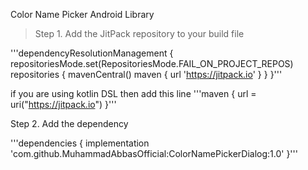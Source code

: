 Color Name Picker Android Library

> Step 1. Add the JitPack repository to your build file

'''dependencyResolutionManagement {
		repositoriesMode.set(RepositoriesMode.FAIL_ON_PROJECT_REPOS)
		repositories {
			mavenCentral()
			maven { url 'https://jitpack.io' }
		}
	}'''


if you are using kotlin DSL then add this line
        '''maven { url = uri("https://jitpack.io") }'''


 Step 2. Add the dependency

'''dependencies {
	        implementation 'com.github.MuhammadAbbasOfficial:ColorNamePickerDialog:1.0'
	}'''
